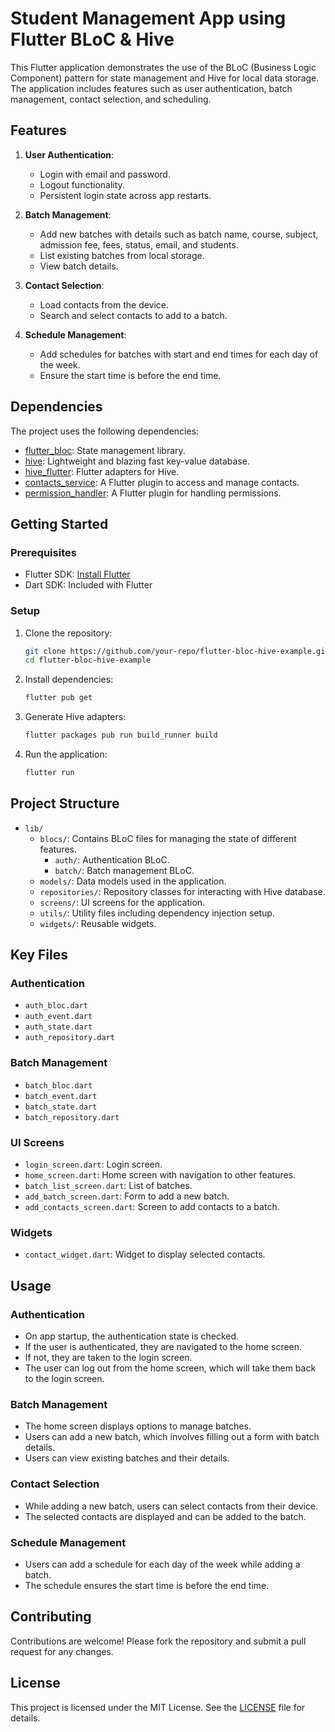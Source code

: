 # Student Management App using Flutter BLoC & Hive

This Flutter application demonstrates the use of the BLoC (Business Logic Component) pattern for state management and Hive for local data storage. The application includes features such as user authentication, batch management, contact selection, and scheduling.

## Features

1. **User Authentication**:
    - Login with email and password.
    - Logout functionality.
    - Persistent login state across app restarts.

2. **Batch Management**:
    - Add new batches with details such as batch name, course, subject, admission fee, fees, status, email, and students.
    - List existing batches from local storage.
    - View batch details.

3. **Contact Selection**:
    - Load contacts from the device.
    - Search and select contacts to add to a batch.

4. **Schedule Management**:
    - Add schedules for batches with start and end times for each day of the week.
    - Ensure the start time is before the end time.

## Dependencies

The project uses the following dependencies:

- [flutter_bloc](https://pub.dev/packages/flutter_bloc): State management library.
- [hive](https://pub.dev/packages/hive): Lightweight and blazing fast key-value database.
- [hive_flutter](https://pub.dev/packages/hive_flutter): Flutter adapters for Hive.
- [contacts_service](https://pub.dev/packages/contacts_service): A Flutter plugin to access and manage contacts.
- [permission_handler](https://pub.dev/packages/permission_handler): A Flutter plugin for handling permissions.

## Getting Started

### Prerequisites

- Flutter SDK: [Install Flutter](https://flutter.dev/docs/get-started/install)
- Dart SDK: Included with Flutter

### Setup

1. Clone the repository:
   ```sh
   git clone https://github.com/your-repo/flutter-bloc-hive-example.git
   cd flutter-bloc-hive-example
   ```

2. Install dependencies:
   ```sh
   flutter pub get
   ```

3. Generate Hive adapters:
   ```sh
   flutter packages pub run build_runner build
   ```

4. Run the application:
   ```sh
   flutter run
   ```

## Project Structure

- `lib/`
    - `blocs/`: Contains BLoC files for managing the state of different features.
        - `auth/`: Authentication BLoC.
        - `batch/`: Batch management BLoC.
    - `models/`: Data models used in the application.
    - `repositories/`: Repository classes for interacting with Hive database.
    - `screens/`: UI screens for the application.
    - `utils/`: Utility files including dependency injection setup.
    - `widgets/`: Reusable widgets.

## Key Files

### Authentication

- `auth_bloc.dart`
- `auth_event.dart`
- `auth_state.dart`
- `auth_repository.dart`

### Batch Management

- `batch_bloc.dart`
- `batch_event.dart`
- `batch_state.dart`
- `batch_repository.dart`

### UI Screens

- `login_screen.dart`: Login screen.
- `home_screen.dart`: Home screen with navigation to other features.
- `batch_list_screen.dart`: List of batches.
- `add_batch_screen.dart`: Form to add a new batch.
- `add_contacts_screen.dart`: Screen to add contacts to a batch.

### Widgets

- `contact_widget.dart`: Widget to display selected contacts.

## Usage

### Authentication

- On app startup, the authentication state is checked.
- If the user is authenticated, they are navigated to the home screen.
- If not, they are taken to the login screen.
- The user can log out from the home screen, which will take them back to the login screen.

### Batch Management

- The home screen displays options to manage batches.
- Users can add a new batch, which involves filling out a form with batch details.
- Users can view existing batches and their details.

### Contact Selection

- While adding a new batch, users can select contacts from their device.
- The selected contacts are displayed and can be added to the batch.

### Schedule Management

- Users can add a schedule for each day of the week while adding a batch.
- The schedule ensures the start time is before the end time.

## Contributing

Contributions are welcome! Please fork the repository and submit a pull request for any changes.

## License

This project is licensed under the MIT License. See the [LICENSE](LICENSE) file for details.
